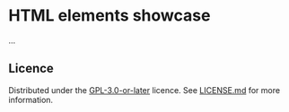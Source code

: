 # HTML elements showcase

…

## Licence

Distributed under the [GPL-3.0-or-later](https://spdx.org/licenses/GPL-3.0-or-later.html) licence. See [LICENSE.md](./LICENSE.md) for more information.

